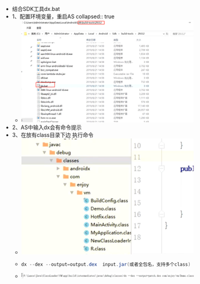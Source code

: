 - 结合SDK工具dx.bat
- 1、配置环境变量，重启AS
  collapsed:: true
	- ![image.png](../assets/image_1689677209320_0.png)
- 2、AS中输入dx会有命令提示
- 3、在放有class目录下边 执行命令
	- ![image.png](../assets/image_1689677436769_0.png)
	- ```java
	  dx --dex --output=output.dex  input.jar(或者全包名，支持多个class)
	  ```
	- ![image.png](../assets/image_1689677551836_0.png)